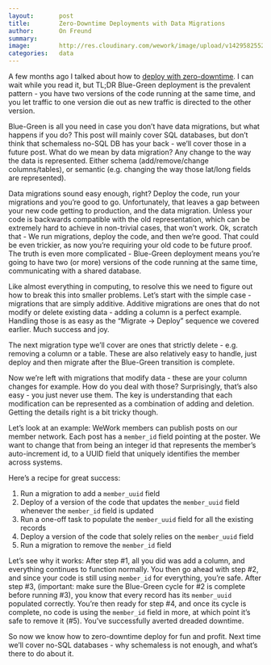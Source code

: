 ```yaml
---
layout:       post
title:        Zero-Downtime Deployments with Data Migrations
author:       On Freund
summary:
image:        http://res.cloudinary.com/wework/image/upload/v1429582552/zero-downtime-deployment.jpg
categories:   data
---
```


A few months ago I talked about how to [deploy with zero-downtime](https://www.google.com/url?q=https%3A%2F%2Fhakkalabs.co%2Farticles%2Fdowntime-deployment-is-solved-data-migration-isnt&sa=D&sntz=1&usg=AFQjCNGXUDCdD8SD3Ykhg0Jx7MehYsVk0Q). I can wait while you read it, but TL;DR Blue-Green deployment is the prevalent pattern - you have two versions of the code running at the same time, and you let traffic to one version die out as new traffic is directed to the other version.

Blue-Green is all you need in case you don’t have data migrations, but what happens if you do? This post will mainly cover SQL databases, but don’t think that schemaless no-SQL DB has your back - we’ll cover those in a future post. What do we mean by data migration? Any change to the way the data is represented. Either schema (add/remove/change columns/tables), or semantic (e.g. changing the way those lat/long fields are represented).

Data migrations sound easy enough, right? Deploy the code, run your migrations and you’re good to go. Unfortunately, that leaves a gap between your new code getting to production, and the data migration. Unless your code is backwards compatible with the old representation, which can be extremely hard to achieve in non-trivial cases, that won’t work. Ok, scratch that - We run migrations, deploy the code, and then we’re good. That could be even trickier, as now you’re requiring your old code to be future proof. The truth is even more complicated - Blue-Green deployment means you’re going to have two (or more) versions of the code running at the same time, communicating with a shared database.

Like almost everything in computing, to resolve this we need to figure out how to break this into smaller problems. Let’s start with the simple case - migrations that are simply additive. Additive migrations are ones that do not modify or delete existing data - adding a column is a perfect example. Handling those is as easy as the “Migrate -> Deploy” sequence we covered earlier. Much success and joy.

The next migration type we’ll cover are ones that strictly delete - e.g. removing a column or a table. These are also relatively easy to handle, just deploy and then migrate after the Blue-Green transition is complete.

Now we’re left with migrations that modify data - these are your column changes for example. How do you deal with those? Surprisingly, that’s also easy - you just never use them. The key is understanding that each modification can be represented as a combination of adding and deletion. Getting the details right is a bit tricky though.

Let’s look at an example: WeWork members can publish posts on our member network. Each post has a `member_id` field pointing at the poster. We want to change that from being an integer id that represents the member’s auto-increment id, to a UUID field that uniquely identifies the member across systems.

Here’s a recipe for great success:

1. Run a migration to add a `member_uuid` field
1. Deploy of a version of the code that updates the `member_uuid` field whenever the `member_id` field is updated
1. Run a one-off task to populate the `member_uuid` field for all the existing records
1. Deploy a version of the code that solely relies on the `member_uuid` field
1. Run a migration to remove the `member_id` field

Let’s see why it works:
After step #1, all you did was add a column, and everything continues to function normally. You then go ahead with step #2, and since your code is still using `member_id` for everything, you’re safe. After step #3, (important: make sure the Blue-Green cycle for #2 is complete before running #3), you know that every record has its `member_uuid` populated correctly. You’re then ready for step #4, and once its cycle is complete, no code is using the `member_id` field in more, at which point it’s safe to remove it (#5). You’ve successfully averted dreaded downtime.

So now we know how to zero-downtime deploy for fun and profit. Next time we’ll cover no-SQL databases - why schemaless is not enough, and what’s there to do about it.
